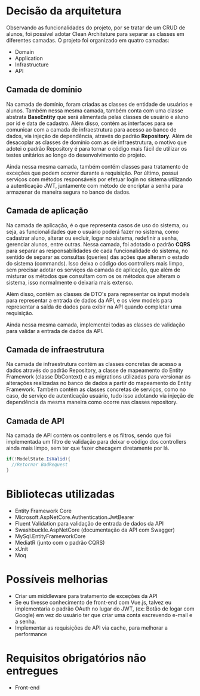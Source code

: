 # Decisão da arquitetura
Observando as funcionalidades do projeto, por se tratar de um CRUD de alunos, foi possível adotar Clean Architeture para separar as classes em diferentes camadas. O projeto foi organizado em quatro camadas:

 - Domain
 - Application
 - Infrastructure
 - API

## Camada de domínio
  Na camada de domínio, foram criadas as classes de entidade de usuários e alunos. Também nessa mesma camada, também conta com uma classe abstrata **BaseEntity** que será alimentada pelas classes de usuário e aluno por id e data de cadastro. Além disso, contém as interfaces para se comunicar com a camada de infraestrutura para acesso ao banco de dados, via injeção de dependência, através do padrão **Repository**. Além de desacoplar as classes de domínio com as de infraestrutura, o motivo que adotei o padrão Repository é para tornar o código mais fácil de utilizar os testes unitários ao longo do desenvolvimento do projeto. 

  Ainda nessa mesma camada, também contém classes para tratamento de exceções que podem ocorrer durante a requisição. Por último, possui serviços com métodos responsáveis por efetuar login no sistema utilizando a autenticação JWT, juntamente com método de encriptar a senha para armazenar de maneira segura no banco de dados. 

## Camada de aplicação
  Na camada de aplicação, é o que representa casos de uso do sistema, ou seja, as funcionalidades que o usuário poderá fazer no sistema, como cadastrar aluno, alterar ou excluir, logar no sistema, redefinir a senha, gerenciar alunos, entre outras. Nessa camada, foi adotado o padrão **CQRS** para separar as responsabilidades de cada funcionalidade do sistema, no sentido de separar as consultas (queries) das ações que alteram o estado do sistema (commands). Isso deixa o código dos controllers mais limpo, sem precisar adotar os serviços da camada de aplicação, que além de misturar os métodos que consultam com os os métodos que alteram o sistema, isso normalmente o deixaria mais extenso.
  
  Além disso, contém as classes de DTO's para representar os input models para representar a entrada de dados da API, e os view models para representar a saída de dados para exibir na API quando completar uma requisição.
  
  Ainda nessa mesma camada, implementei todas as classes de validação para validar a entrada de dados da API.

## Camada de infraestrutura
  Na camada de infraestrutura contém as classes concretas de acesso a dados através do padrão Repository, a classe de mapeamento do Entity Framework (classe DbContext) e as migrations utilizadas para versionar as alterações realizadas no banco de dados a partir do mapeamento do Entity Framework. Também contém as classes concretas de serviços, como no caso, de serviço de autenticação usuário, tudo isso adotando via injeção de dependência da mesma maneira como ocorre nas classes repository.
  
## Camada de API
  Na camada de API contém os controllers e os filtros, sendo que foi implementada um filtro de validação para deixar o código dos controllers ainda mais limpo, sem ter que fazer checagem diretamente por lá.
  
  ```csharp 
  if(!ModelState.IsValid){
    //Retornar BadRequest
  }
  ```
  
# Bibliotecas utilizadas
- Entity Framework Core
- Microsoft.AspNetCore.Authentication.JwtBearer
- Fluent Validation para validação de entrada de dados da API
- Swashbuckle.AspNetCore (documentação da API com Swagger)
- MySql.EntityFrameworkCore
- MediatR (junto com o padrão CQRS) 
- xUnit
- Moq

# Possíveis melhorias
- Criar um middleware para tratamento de exceções da API
- Se eu tivesse conhecimento de front-end com Vue.js, talvez eu implementaria o padrão OAuth no lugar do JWT, (ex: Botão de logar com Google) em vez do usuário ter que criar uma conta escrevendo e-mail e a senha.
- Implementar as requisições de API via cache, para melhorar a performance

# Requisitos obrigatórios não entregues
- Front-end
